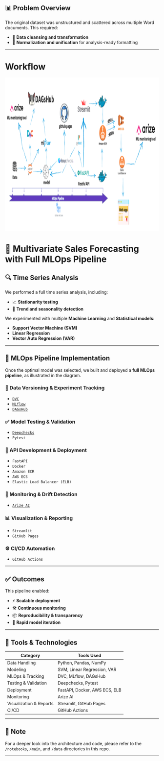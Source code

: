 
## 📊 Problem Overview

The original dataset was unstructured and scattered across multiple Word documents. This required:

- 📌 **Data cleansing and transformation**
- 📌 **Normalization and unification** for analysis-ready formatting

---

# Workflow
<p>
   <img width="1000" height="500" src="https://github.com/Znullptr/Sales-Forecast-MlOps/blob/main/workflow.png">
    </p>  
    
# 🧠 Multivariate Sales Forecasting with Full MLOps Pipeline


## 🔍 Time Series Analysis

We performed a full time series analysis, including:

- 📈 **Stationarity testing**
- 🔁 **Trend and seasonality detection**

We experimented with multiple **Machine Learning** and **Statistical models**:

- **Support Vector Machine (SVM)**
- **Linear Regression**
- **Vector Auto Regression (VAR)**

---

## 🚀 MLOps Pipeline Implementation

Once the optimal model was selected, we built and deployed a **full MLOps pipeline**, as illustrated in the diagram.

### 🔄 Data Versioning & Experiment Tracking
- [`DVC`](https://dvc.org/)
- [`MLflow`](https://mlflow.org/)
- [`DAGsHub`](https://dagshub.com/)

### ✅ Model Testing & Validation
- [`Deepchecks`](https://deepchecks.com/)
- `Pytest`

### 🧩 API Development & Deployment
- `FastAPI`
- `Docker`
- `Amazon ECR`
- `AWS ECS`
- `Elastic Load Balancer (ELB)`

### 📡 Monitoring & Drift Detection
- [`Arize AI`](https://arize.com/)

### 📊 Visualization & Reporting
- `Streamlit`
- `GitHub Pages`

### ⚙️ CI/CD Automation
- `GitHub Actions`

---

## ✅ Outcomes

This pipeline enabled:
- ⚡ **Scalable deployment**
- 🛠️ **Continuous monitoring**
- 📦 **Reproducibility & transparency**
- 🔁 **Rapid model iteration**

---

## 📎 Tools & Technologies

| Category                 | Tools Used                                                                 |
|--------------------------|----------------------------------------------------------------------------|
| Data Handling            | Python, Pandas, NumPy                                                      |
| Modeling                 | SVM, Linear Regression, VAR                                                |
| MLOps & Tracking         | DVC, MLflow, DAGsHub                                                       |
| Testing & Validation     | Deepchecks, Pytest                                                         |
| Deployment               | FastAPI, Docker, AWS ECS, ELB                                              |
| Monitoring               | Arize AI                                                                   |
| Visualization & Reports | Streamlit, GitHub Pages                                                    |
| CI/CD                    | GitHub Actions                                                             |

---

## 📌 Note

For a deeper look into the architecture and code, please refer to the `/notebooks`, `/main`, and `/data` directories in this repo.

---
